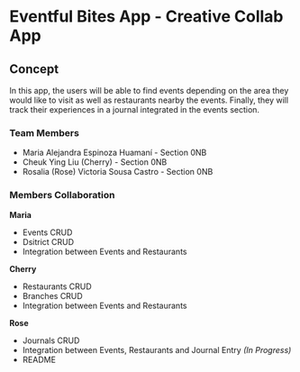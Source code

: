 # Eventful Bites App - Creative Collab App

## Concept
In this app, the users will be able to find events depending on the area they would like to visit as well
as restaurants nearby the events. Finally, they will track their experiences in a journal integrated in
the events section.

### Team Members
- Maria Alejandra Espinoza Huamaní - Section 0NB     
- Cheuk Ying Liu (Cherry) - Section 0NB
- Rosalia (Rose) Victoria Sousa Castro - Section 0NB

### Members Collaboration
**Maria**
 - Events CRUD
 - Dsitrict CRUD
 - Integration between Events and Restaurants

**Cherry**
- Restaurants CRUD
- Branches CRUD
- Integration between Events and Restaurants

**Rose**
- Journals CRUD
- Integration between Events, Restaurants and Journal Entry *(In Progress)*
- README

